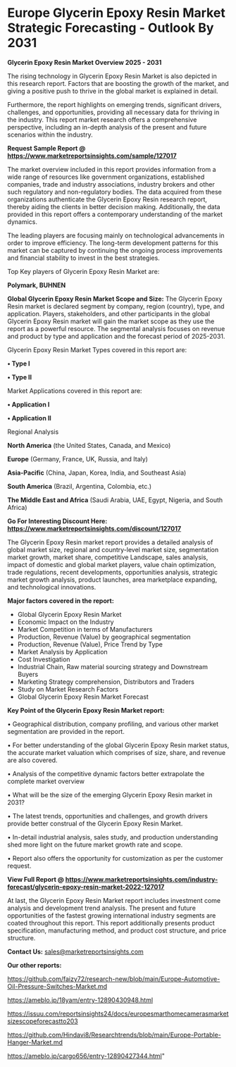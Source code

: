 # Europe Glycerin Epoxy Resin Market Strategic Forecasting - Outlook By 2031

<Strong> Glycerin Epoxy Resin Market Overview 2025 - 2031</strong>

The rising technology in Glycerin Epoxy Resin Market is also depicted in this research report. Factors that are boosting the growth of the market, and giving a positive push to thrive in the global market is explained in detail.

Furthermore, the report highlights on emerging trends, significant drivers, challenges, and opportunities, providing all necessary data for thriving in the industry. This report market research offers a comprehensive perspective, including an in-depth analysis of the present and future scenarios within the industry.

<strong>Request Sample Report @ <a href=https://www.marketreportsinsights.com/sample/127017>https://www.marketreportsinsights.com/sample/127017</a></strong>

The market overview included in this report provides information from a wide range of resources like government organizations, established companies, trade and industry associations, industry brokers and other such regulatory and non-regulatory bodies. The data acquired from these organizations authenticate the Glycerin Epoxy Resin research report, thereby aiding the clients in better decision making. Additionally, the data provided in this report offers a contemporary understanding of the market dynamics.

The leading players are focusing mainly on technological advancements in order to improve efficiency. The long-term development patterns for this market can be captured by continuing the ongoing process improvements and financial stability to invest in the best strategies.

Top Key players of Glycerin Epoxy Resin Market are:

<strong>Polymark, BUHNEN</strong>

<strong><b>Global Glycerin Epoxy Resin Market Scope and Size:</b></strong>
The Glycerin Epoxy Resin market is declared segment by company, region (country), type, and application. Players, stakeholders, and other participants in the global Glycerin Epoxy Resin market will gain the market scope as they use the report as a powerful resource. The segmental analysis focuses on revenue and product by type and application and the forecast period of 2025-2031.

Glycerin Epoxy Resin Market Types covered in this report are:

<strong>• Type I

• Type II</strong>

Market Applications covered in this report are:

<strong>• Application I

• Application II</strong> 

Regional Analysis

<strong>North America</strong> (the United States, Canada, and Mexico)

<strong>Europe</strong> (Germany, France, UK, Russia, and Italy)

<strong>Asia-Pacific</strong> (China, Japan, Korea, India, and Southeast Asia)

<strong>South America</strong> (Brazil, Argentina, Colombia, etc.)

<strong>The Middle East and Africa</strong> (Saudi Arabia, UAE, Egypt, Nigeria, and South Africa)

<strong>Go For Interesting Discount Here: <a href=https://www.marketreportsinsights.com/discount/127017>https://www.marketreportsinsights.com/discount/127017</a></strong>

The Glycerin Epoxy Resin market report provides a detailed analysis of global market size, regional and country-level market size, segmentation market growth, market share, competitive Landscape, sales analysis, impact of domestic and global market players, value chain optimization, trade regulations, recent developments, opportunities analysis, strategic market growth analysis, product launches, area marketplace expanding, and technological innovations.

<strong><b>Major factors covered in the report:</b></strong>
<ul>
  <li>Global Glycerin Epoxy Resin Market </li>
  <li>Economic Impact on the Industry</li>
  <li>Market Competition in terms of Manufacturers</li>
  <li>Production, Revenue (Value) by geographical segmentation</li>
  <li>Production, Revenue (Value), Price Trend by Type</li>
  <li>Market Analysis by Application</li>
  <li>Cost Investigation</li>
  <li>Industrial Chain, Raw material sourcing strategy and Downstream Buyers</li>
  <li>Marketing Strategy comprehension, Distributors and Traders</li>
  <li>Study on Market Research Factors</li>
  <li>Global Glycerin Epoxy Resin Market Forecast</li>
</ul>

<strong><b>Key Point of the Glycerin Epoxy Resin Market report:</b></strong>

• Geographical distribution, company profiling, and various other market segmentation are provided in the report.

• For better understanding of the global Glycerin Epoxy Resin market status, the accurate market valuation which comprises of size, share, and revenue are also covered.

• Analysis of the competitive dynamic factors better extrapolate the complete market overview

• What will be the size of the emerging Glycerin Epoxy Resin market in 2031?

• The latest trends, opportunities and challenges, and growth drivers provide better construal of the Glycerin Epoxy Resin Market.

• In-detail industrial analysis, sales study, and production understanding shed more light on the future market growth rate and scope.

• Report also offers the opportunity for customization as per the customer request.

<strong><b>View Full Report @ <a href=https://www.marketreportsinsights.com/industry-forecast/glycerin-epoxy-resin-market-2022-127017>https://www.marketreportsinsights.com/industry-forecast/glycerin-epoxy-resin-market-2022-127017</a></b></strong>


At last, the Glycerin Epoxy Resin Market report includes investment come analysis and development trend analysis. The present and future opportunities of the fastest growing international industry segments are coated throughout this report. This report additionally presents product specification, manufacturing method, and product cost structure, and price structure.

<strong>Contact Us:</strong>
sales@marketreportsinsights.com

<strong>Our other reports:</strong>

<a href=https://github.com/faizy72/research-new/blob/main/Europe-Automotive-Oil-Pressure-Switches-Market.md>https://github.com/faizy72/research-new/blob/main/Europe-Automotive-Oil-Pressure-Switches-Market.md</a>

<a href=https://ameblo.jp/18yam/entry-12890430948.html>https://ameblo.jp/18yam/entry-12890430948.html</a>

<a href=https://issuu.com/reportsinsights24/docs/europesmarthomecamerasmarketsizescopeforecastto203>https://issuu.com/reportsinsights24/docs/europesmarthomecamerasmarketsizescopeforecastto203</a>

<a href=https://github.com/Hindavi8/Researchtrends/blob/main/Europe-Portable-Hanger-Market.md>https://github.com/Hindavi8/Researchtrends/blob/main/Europe-Portable-Hanger-Market.md</a>

<a href=https://ameblo.jp/cargo656/entry-12890427344.html>https://ameblo.jp/cargo656/entry-12890427344.html</a>"
